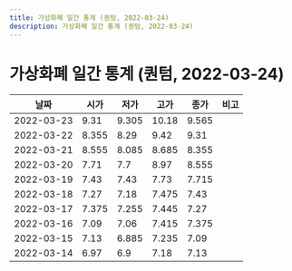 ```yaml
---
title: 가상화폐 일간 통계 (퀀텀, 2022-03-24)
description: 가상화폐 일간 통계 (퀀텀, 2022-03-24)
---
```



가상화폐 일간 통계 (퀀텀, 2022-03-24)
===

|날짜|시가|저가|고가|종가|비고|
|--|--|--|--|--|--|
|2022-03-23|9.31|9.305|10.18|9.565|    |
|2022-03-22|8.355|8.29|9.42|9.31|    |
|2022-03-21|8.555|8.085|8.685|8.355|    |
|2022-03-20|7.71|7.7|8.97|8.555|    |
|2022-03-19|7.43|7.43|7.73|7.715|    |
|2022-03-18|7.27|7.18|7.475|7.43|    |
|2022-03-17|7.375|7.255|7.445|7.27|    |
|2022-03-16|7.09|7.06|7.415|7.375|    |
|2022-03-15|7.13|6.885|7.235|7.09|    |
|2022-03-14|6.97|6.9|7.18|7.13|    |
